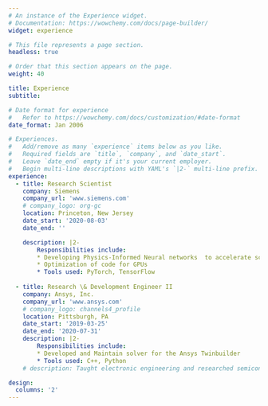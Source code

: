 ```yaml
---
# An instance of the Experience widget.
# Documentation: https://wowchemy.com/docs/page-builder/
widget: experience

# This file represents a page section.
headless: true

# Order that this section appears on the page.
weight: 40

title: Experience
subtitle:

# Date format for experience
#   Refer to https://wowchemy.com/docs/customization/#date-format
date_format: Jan 2006

# Experiences.
#   Add/remove as many `experience` items below as you like.
#   Required fields are `title`, `company`, and `date_start`.
#   Leave `date_end` empty if it's your current employer.
#   Begin multi-line descriptions with YAML's `|2-` multi-line prefix.
experience:
  - title: Research Scientist
    company: Siemens
    company_url: 'www.siemens.com'
    # company_logo: org-gc
    location: Princeton, New Jersey
    date_start: '2020-08-03'
    date_end: ''

    description: |2-
        Responsibilities include:
        * Developing Physics-Informed Neural networks  to accelerate scientific discovery and design
        * Optimization of code for GPUs
        * Tools used: PyTorch, TensorFlow
        
  - title: Research \& Development Engineer II
    company: Ansys, Inc.
    company_url: 'www.ansys.com'
    # company_logo: channels4_profile
    location: Pittsburgh, PA
    date_start: '2019-03-25'
    date_end: '2020-07-31'
    description: |2-
        Responsibilities include:
        * Developed and Maintain solver for the Ansys Twinbuilder       product
        * Tools used: C++, Python
    # description: Taught electronic engineering and researched semiconductor physics.

design:
  columns: '2'
---
```

